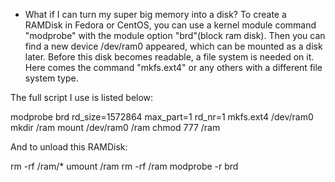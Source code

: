 - What if I can turn my super big memory into a disk?
To create a RAMDisk in Fedora or CentOS, you can use a kernel module command "modprobe" with the module option "brd"(block ram disk). 
Then you can find a new device /dev/ram0 appeared, which can be mounted as a disk later.
Before this disk becomes readable, a file system is needed on it.
Here comes the command "mkfs.ext4" or any others with a different file system type.

The full script I use is listed below:

modprobe brd rd_size=1572864 max_part=1 rd_nr=1
mkfs.ext4 /dev/ram0
mkdir /ram
mount /dev/ram0 /ram
chmod 777 /ram

And to unload this RAMDisk:

rm -rf /ram/*
umount /ram
rm -rf /ram
modprobe -r brd
